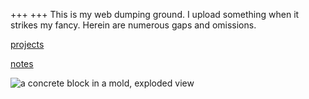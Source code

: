 +++
+++
This is my web dumping ground.
I upload something when it strikes my fancy.
Herein are numerous gaps and omissions.

<p><a href="/projects">projects</a></p>
<p><a href="/notes">notes</a></p>

<img class="smallfeature" src="/images/fdcp_block_mold.png" alt="a concrete block in a mold, exploded view"/>


